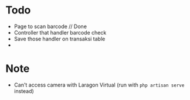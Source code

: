 # Todo
- Page to scan barcode // Done
- Controller that handler barcode check
- Save those handler on transaksi table
-

# Note
- Can't access camera with Laragon Virtual (run with `php artisan serve` instead)
